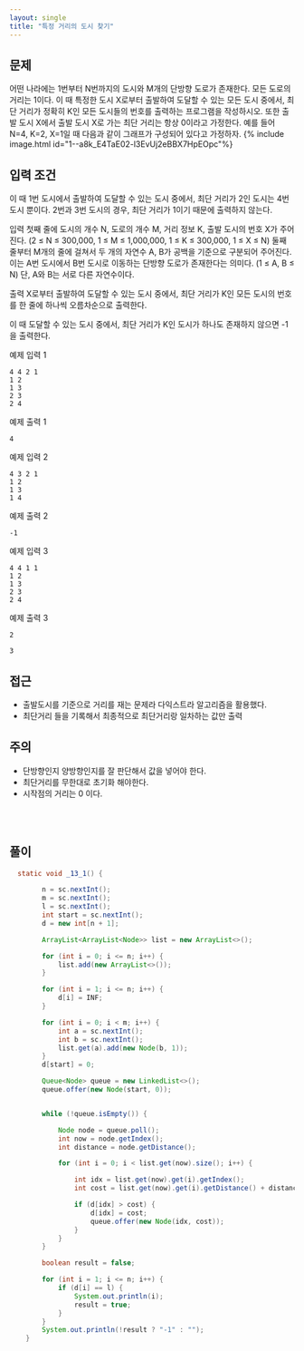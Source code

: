 ```yaml
---
layout: single
title: "특정 거리의 도시 찾기"
---
```


문제
---
어떤 나라에는 1번부터 N번까지의 도시와 M개의 단방향 도로가 존재한다. 모든 도로의 거리는 1이다.
이 때 특정한 도시 X로부터 출발하여 도달할 수 있는 모든 도시 중에서, 최단 거리가 정확히 K인 모든 도시들의 번호를 출력하는 프로그램을 작성하시오. 또한 출발 도시 X에서 출발 도시 X로 가는 최단 거리는 항상 0이라고 가정한다.
예를 들어 N=4, K=2, X=1일 때 다음과 같이 그래프가 구성되어 있다고 가정하자.
{% include image.html id="1--a8k_E4TaE02-l3EvUj2eBBX7HpEOpc"%}

입력 조건
---
이 때 1번 도시에서 출발하여 도달할 수 있는 도시 중에서, 최단 거리가 2인 도시는 4번 도시 뿐이다.  2번과 3번 도시의 경우, 최단 거리가 1이기 때문에 출력하지 않는다.

입력
첫째 줄에 도시의 개수 N, 도로의 개수 M, 거리 정보 K, 출발 도시의 번호 X가 주어진다. (2 ≤ N ≤ 300,000, 1 ≤ M ≤ 1,000,000, 1 ≤ K ≤ 300,000, 1 ≤ X ≤ N) 둘째 줄부터 M개의 줄에 걸쳐서 두 개의 자연수 A, B가 공백을 기준으로 구분되어 주어진다. 이는 A번 도시에서 B번 도시로 이동하는 단방향 도로가 존재한다는 의미다. (1 ≤ A, B ≤ N) 단, A와 B는 서로 다른 자연수이다.

출력
X로부터 출발하여 도달할 수 있는 도시 중에서, 최단 거리가 K인 모든 도시의 번호를 한 줄에 하나씩 오름차순으로 출력한다.

이 때 도달할 수 있는 도시 중에서, 최단 거리가 K인 도시가 하나도 존재하지 않으면 -1을 출력한다.

예제 입력 1 
```
4 4 2 1
1 2
1 3
2 3
2 4
```

예제 출력 1

`4`  

예제 입력 2 
```
4 3 2 1
1 2
1 3
1 4
```  

예제 출력 2

`-1`  

예제 입력 3 
```
4 4 1 1
1 2
1 3
2 3
2 4
```

예제 출력 3 

`2`

`3`


접근
---
- 출발도시를 기준으로 거리를 재는 문제라 다익스트라 알고리즘을 활용했다.
- 최단거리 들을 기록해서 최종적으로 최단거리랑 일차하는 값만 출력


주의
---
- 단방향인지 양방향인지를 잘 판단해서 값을 넣어야 한다.
- 최단거리를 무한대로 초기화 해야한다.
- 시작점의 거리는 0 이다.

<br><br>

풀이
---
```java
  static void _13_1() {

        n = sc.nextInt();
        m = sc.nextInt();
        l = sc.nextInt();
        int start = sc.nextInt();
        d = new int[n + 1];

        ArrayList<ArrayList<Node>> list = new ArrayList<>();

        for (int i = 0; i <= n; i++) {
            list.add(new ArrayList<>());
        }

        for (int i = 1; i <= n; i++) {
            d[i] = INF;
        }

        for (int i = 0; i < m; i++) {
            int a = sc.nextInt();
            int b = sc.nextInt();
            list.get(a).add(new Node(b, 1));
        }
        d[start] = 0;

        Queue<Node> queue = new LinkedList<>();
        queue.offer(new Node(start, 0));


        while (!queue.isEmpty()) {

            Node node = queue.poll();
            int now = node.getIndex();
            int distance = node.getDistance();

            for (int i = 0; i < list.get(now).size(); i++) {

                int idx = list.get(now).get(i).getIndex();
                int cost = list.get(now).get(i).getDistance() + distance;

                if (d[idx] > cost) {
                    d[idx] = cost;
                    queue.offer(new Node(idx, cost));
                }
            }
        }

        boolean result = false;

        for (int i = 1; i <= n; i++) {
            if (d[i] == l) {
                System.out.println(i);
                result = true;
            }
        }
        System.out.println(!result ? "-1" : "");
    }
```